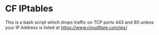 # CF IPtables

This is a bash script which drops traffic on TCP ports 443 and 80 unless your IP Address is listed at https://www.cloudflare.com/ips/